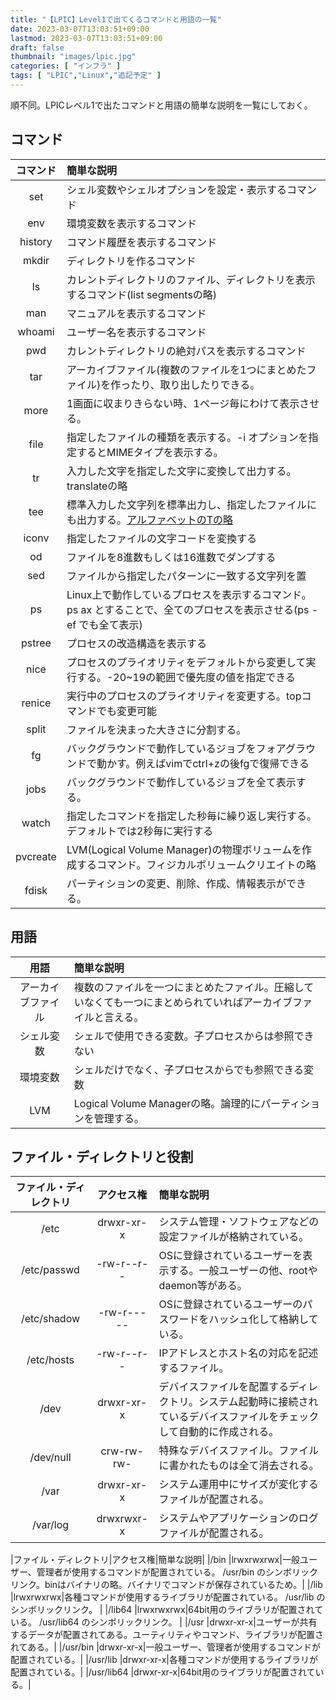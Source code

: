 ```yaml
---
title: "【LPIC】Level1で出てくるコマンドと用語の一覧"
date: 2023-03-07T13:03:51+09:00
lastmod: 2023-03-07T13:03:51+09:00
draft: false
thumbnail: "images/lpic.jpg"
categories: [ "インフラ" ]
tags: [ "LPIC","Linux","追記予定" ]
---
```



順不同。LPICレベル1で出たコマンドと用語の簡単な説明を一覧にしておく。

## コマンド

|コマンド|簡単な説明|
|:--:|:---|
|set|シェル変数やシェルオプションを設定・表示するコマンド|
|env|環境変数を表示するコマンド|
|history|コマンド履歴を表示するコマンド|
|mkdir|ディレクトリを作るコマンド|
|ls|カレントディレクトリのファイル、ディレクトリを表示するコマンド(list segmentsの略)|
|man|マニュアルを表示するコマンド|
|whoami|ユーザー名を表示するコマンド|
|pwd|カレントディレクトリの絶対パスを表示するコマンド|
|tar|アーカイブファイル(複数のファイルを1つにまとめたファイル)を作ったり、取り出したりできる。|
|more|1画面に収まりきらない時、1ページ毎にわけて表示させる。|
|file|指定したファイルの種類を表示する。-i オプションを指定するとMIMEタイプを表示する。|
|tr|入力した文字を指定した文字に変換して出力する。translateの略|
|tee|標準入力した文字列を標準出力し、指定したファイルにも出力する。[アルファベットのTの略](https://en.wikipedia.org/wiki/Tee_(command)) |
|iconv|指定したファイルの文字コードを変換する|
|od|ファイルを8進数もしくは16進数でダンプする|
|sed|ファイルから指定したパターンに一致する文字列を置|
|ps|Linux上で動作しているプロセスを表示するコマンド。ps ax とすることで、全てのプロセスを表示させる(ps -ef でも全て表示)|
|pstree|プロセスの改造構造を表示する|
|nice|プロセスのプライオリティをデフォルトから変更して実行する。-20~19の範囲で優先度の値を指定できる|
|renice|実行中のプロセスのプライオリティを変更する。topコマンドでも変更可能|
|split|ファイルを決まった大きさに分割する。|
|fg|バックグラウンドで動作しているジョブをフォアグラウンドで動かす。例えばvimでctrl+zの後fgで復帰できる|
|jobs|バックグラウンドで動作しているジョブを全て表示する。|
|watch|指定したコマンドを指定した秒毎に繰り返し実行する。デフォルトでは2秒毎に実行する|
|pvcreate|LVM(Logical Volume Manager)の物理ボリュームを作成するコマンド。フィジカルボリュームクリエイトの略|
|fdisk|パーティションの変更、削除、作成、情報表示ができる。|



## 用語

|用語|簡単な説明|
|:--:|:---|
|アーカイブファイル|複数のファイルを一つにまとめたファイル。圧縮していなくても一つにまとめられていればアーカイブファイルと言える。|
|シェル変数|シェルで使用できる変数。子プロセスからは参照できない|
|環境変数|シェルだけでなく、子プロセスからでも参照できる変数|
|LVM|Logical Volume Managerの略。論理的にパーティションを管理する。|


## ファイル・ディレクトリと役割

|ファイル・ディレクトリ|アクセス権|簡単な説明|
|:--:|:--:|:---|
|/etc       |drwxr-xr-x|システム管理・ソフトウェアなどの設定ファイルが格納されている。|
|/etc/passwd|-rw-r--r--|OSに登録されているユーザーを表示する。一般ユーザーの他、rootやdaemon等がある。|
|/etc/shadow|-rw-r-----|OSに登録されているユーザーのパスワードをハッシュ化して格納している。|
|/etc/hosts |-rw-r--r--|IPアドレスとホスト名の対応を記述するファイル。|
|/dev       |drwxr-xr-x|デバイスファイルを配置するディレクトリ。システム起動時に接続されているデバイスファイルをチェックして自動的に作成される。|
|/dev/null  |crw-rw-rw-|特殊なデバイスファイル。ファイルに書かれたものは全て消去される。|
|/var       |drwxr-xr-x|システム運用中にサイズが変化するファイルが配置される。|
|/var/log   |drwxrwxr-x|システムやアプリケーションのログファイルが配置される。|

|ファイル・ディレクトリ|アクセス権|簡単な説明|
|/bin       |lrwxrwxrwx|一般ユーザー、管理者が使用するコマンドが配置されている。 /usr/bin のシンボリックリンク。binはバイナリの略。バイナリでコマンドが保存されているため。|
|/lib       |lrwxrwxrwx|各種コマンドが使用するライブラリが配置されている。 /usr/lib のシンボリックリンク。 |
|/lib64     |lrwxrwxrwx|64bit用のライブラリが配置されている。 /usr/lib64 のシンボリックリンク。 |
|/usr       |drwxr-xr-x|ユーザーが共有するデータが配置されてある。ユーティリティやコマンド、ライブラリが配置されてある。|
|/usr/bin   |drwxr-xr-x|一般ユーザー、管理者が使用するコマンドが配置されている。|
|/usr/lib   |drwxr-xr-x|各種コマンドが使用するライブラリが配置されている。|
|/usr/lib64 |drwxr-xr-x|64bit用のライブラリが配置されている。|


